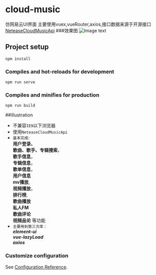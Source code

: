 
# cloud-music

仿网易云UI界面
主要使用vuex,vueRouter,axios,接口数据来源于开源接口[NeteaseCloudMusicApi](https://github.com/Binaryify/NeteaseCloudMusicApi)
###效果图
![Image text](https://gitee.com/Bug520-Maker/imgList/blob/master/comment.png?raw=true)
## Project setup
```
npm install
```

### Compiles and hot-reloads for development
```
npm run serve
```

### Compiles and minifies for production
```
npm run build
```
##illustration

* 不兼容```IE9```以下浏览器
* 使用```NeteaseCloudMusicApi```<br>
* ```基本完成```:<br>
**用户登录、<br>
  歌曲、歌手、专辑搜索**，<br>
**歌手信息**，<br>
  **专辑信息**，<br>**歌单信息**，<br>**用户信息**<br>**mv播放**,<br>**视频播放**，
  <br>**排行榜**,<br>**歌曲播放**<br>**私人FM**<br>
  **歌曲评论**<br>**视频品论** 等功能
* ``主要用到第三方库：``<br>***element-ui***<br>***vue-lazyLoad***<br>***axios***
### Customize configuration
See [Configuration Reference](https://cli.vuejs.org/config/).


